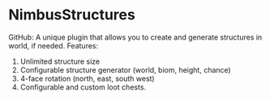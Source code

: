# NimbusStructures
GitHub:
    A unique plugin that allows you to create and generate structures in world, if needed.
Features:
  1. Unlimited structure size
  2. Configurable structure generator (world, biom, height, chance)
  3. 4-face rotation (north, east, south west)
  4. Configurable and custom loot chests.

